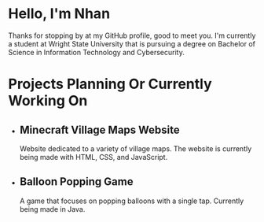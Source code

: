 # Hello, I'm Nhan

Thanks for stopping by at my GitHub profile, good to meet you. I'm currently a student at Wright State University that is pursuing a degree on Bachelor of Science in Information Technology and Cybersecurity.

# Projects Planning Or Currently Working On

* ## Minecraft Village Maps Website
  Website dedicated to a variety of village maps. The website is currently being made with HTML, CSS, and JavaScript.
* ## Balloon Popping Game
  A game that focuses on popping balloons with a single tap. Currently being made in Java.

